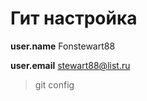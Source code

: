 # Гит настройка

**user.name**
  Fonstewart88

  **user.email** 
  stewart88@list.ru

  >git config

  
